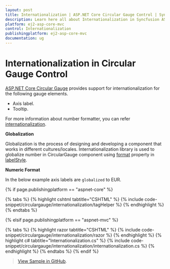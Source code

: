 ```yaml
---
layout: post
title: Internationalization | ASP.NET Core Circular Gauge Control | Syncfusion
description: Learn here all about Internationalization in Syncfusion ASP.NET Core Circular Gauge control of Syncfusion Essential JS 2 and more.
platform: ej2-asp-core-mvc
control: Internationalization
publishingplatform: ej2-asp-core-mvc
documentation: ug
---
```


# Internationalization in Circular Gauge Control

[ASP.NET Core Circular Gauge](https://www.syncfusion.com/aspnet-core-ui-controls/circular-gauge) provides support for internationalization for the following gauge elements.

* Axis label.
* Tooltip.

For more information about number formatter, you can refer [internationalization](https://ej2.syncfusion.com/aspnetcore/documentation/common/internationalization).

<!-- markdownlint-disable MD036 -->
**Globalization**

Globalization is the process of designing and developing a component that works in different cultures/locales. Internationalization library is used to globalize number in CircularGauge component using [format](https://help.syncfusion.com/cr/aspnetcore-js2/Syncfusion.EJ2.CircularGauge.CircularGaugeLabel.html#Syncfusion_EJ2_CircularGauge_CircularGaugeLabel_Format) property in [labelStyle](https://help.syncfusion.com/cr/aspnetcore-js2/Syncfusion.EJ2.CircularGauge.CircularGaugeLabel.html).

<!-- markdownlint-disable MD036 -->
**Numeric Format**

In the below example axis labels are `globalized` to EUR.

{% if page.publishingplatform == "aspnet-core" %}

{% tabs %}
{% highlight cshtml tabtitle="CSHTML" %}
{% include code-snippet/circulargauge/internationalization/tagHelper %}
{% endhighlight %}
{% endtabs %}

{% elsif page.publishingplatform == "aspnet-mvc" %}

{% tabs %}
{% highlight razor tabtitle="CSHTML" %}
{% include code-snippet/circulargauge/internationalization/razor %}
{% endhighlight %}
{% highlight c# tabtitle="Internationalization.cs" %}
{% include code-snippet/circulargauge/internationalization/internationalization.cs %}
{% endhighlight %}
{% endtabs %}
{% endif %}

> [View Sample in GitHub](https://github.com/SyncfusionExamples/ASP-NET-Core-UG-Examples/tree/main/CircularGauge/PrintandExportSample).